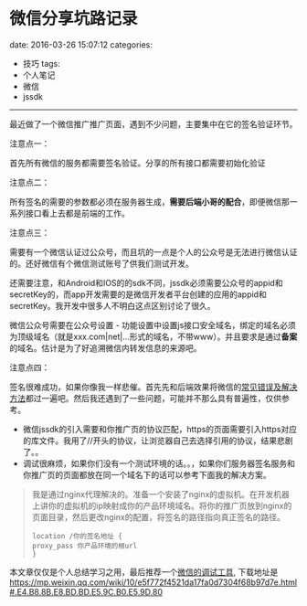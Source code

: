 # 微信分享坑路记录
date: 2016-03-26 15:07:12
categories:
- 技巧
tags:
- 个人笔记
- 微信
- jssdk
---
最近做了一个微信推广推广页面，遇到不少问题，主要集中在它的签名验证环节。

<!--more-->

注意点一：

首先所有微信的服务都需要签名验证。分享的所有接口都需要初始化验证

注意点二：

所有签名的需要的参数都必须在服务器生成，**需要后端小哥的配合**，即便微信那一系列接口看上去都是前端的工作。

注意点三：

需要有一个微信认证过公众号，而且坑的一点是个人的公众号是无法进行微信认证的。还好微信有个微信测试账号了供我们测试开发。

还需要注意，和Android和IOS的的sdk不同，jssdk必须需要公众号的appid和secretKey的，而app开发需要的是微信开发者平台创建的应用的appid和secretKey。我开发中很多人不明白这点区别讨论了很久。

微信公众号需要在公众号设置 - 功能设置中设置js接口安全域名，绑定的域名必须为顶级域名（就是xxx.com|net|...形式的域名，不带www）。并且要求是通过**备案**的域名。估计是为了好追溯微信内转发信息的来源吧。

注意点四：

签名很难成功，如果你像我一样悲催。首先先和后端效果将微信的[常见错误及解决方法][]都过一遍吧。然后我还遇到了一些问题，可能并不那么具有普遍性，仅供参考。

- 微信jssdk的引入需要和你推广页的协议匹配，https的页面需要引入https对应的库文件。我用了//开头的协议，让浏览器自己去选择引用的协议，结果悲剧了。。
- 调试很麻烦，如果你们没有一个测试环境的话。。，如果你们服务器签名服务和你推广页的页面都放在同一个域名下的话可以参考下面我的解决方案。

> 我是通过nginx代理解决的。准备一个安装了nginx的虚拟机。在开发机器上讲你的虚拟机的ip映射成你的产品环境域名。将你的推广页放到nginx的页面目录，然后更改nginx的配置，将签名的路径指向真正签名的路径。
>```nginx
>location /你的签名地址 {
> proxy_pass 你产品环境的根url
>}
>```

本文章仅仅是个人总结学习之用，最后推荐一个[微信的调试工具](https://mp.weixin.qq.com/wiki/10/e5f772f4521da17fa0d7304f68b97d7e.html), 下载地址是 <https://mp.weixin.qq.com/wiki/10/e5f772f4521da17fa0d7304f68b97d7e.html#.E4.B8.8B.E8.BD.BD.E5.9C.B0.E5.9D.80>

[常见错误及解决方法]:http://mp.weixin.qq.com/wiki/7/aaa137b55fb2e0456bf8dd9148dd613f.html#.E9.99.84.E5.BD.955-.E5.B8.B8.E8.A7.81.E9.94.99.E8.AF.AF.E5.8F.8A.E8.A7.A3.E5.86.B3.E6.96.B9.E6.B3.95


